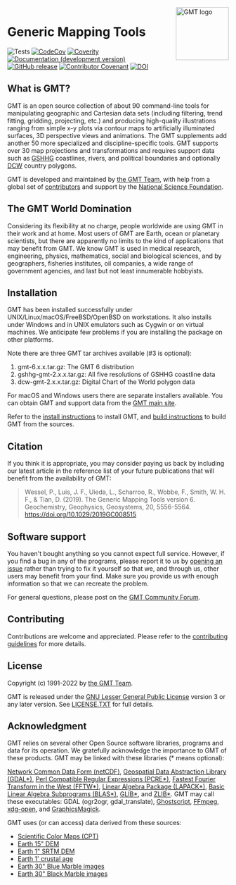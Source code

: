<a href="https://www.generic-mapping-tools.org/">
    <img src="https://www.generic-mapping-tools.org/_static/gmt-logo.png" alt="GMT logo" title="GMT" align="right" height="120" />
</a>

# Generic Mapping Tools

![Tests](https://github.com/GenericMappingTools/gmt/workflows/Tests/badge.svg)
[![CodeCov](https://img.shields.io/codecov/c/github/GenericMappingTools/gmt.svg)](https://codecov.io/gh/GenericMappingTools/gmt/)
[![Coverity](https://scan.coverity.com/projects/7153/badge.svg)](https://scan.coverity.com/projects/gmt)
[![Documentation (development version)](https://img.shields.io/badge/docs-development-green.svg)](http://docs.generic-mapping-tools.org/dev/)
[![GitHub release](https://img.shields.io/github/release/GenericMappingTools/gmt)](https://github.com/GenericMappingTools/gmt/releases)
[![Contributor Covenant](https://img.shields.io/badge/Contributor%20Covenant-2.0-4baaaa.svg)](CODE_OF_CONDUCT.md)
[![DOI](https://zenodo.org/badge/DOI/10.5281/zenodo.5708769.svg)](https://doi.org/10.5281/zenodo.5708769)

## What is GMT?

GMT is an open source collection of about 90 command-line tools for manipulating
geographic and Cartesian data sets (including filtering, trend fitting, gridding,
projecting, etc.) and producing high-quality illustrations ranging from simple x-y
plots via contour maps to artificially illuminated surfaces, 3D perspective
views and animations. The GMT supplements add another 50 more specialized and discipline-specific
tools. GMT supports over 30 map projections and transformations and requires
support data such as [GSHHG](http://www.soest.hawaii.edu/pwessel/gshhg/)
coastlines, rivers, and political boundaries and optionally
[DCW](http://www.soest.hawaii.edu/pwessel/dcw) country polygons.

GMT is developed and maintained by [the GMT Team](https://docs.generic-mapping-tools.org/dev/devdocs/team.html),
with help from a global set of [contributors](THANKS.md)
and support by the [National Science Foundation](http://www.nsf.gov/).

## The GMT World Domination

Considering its flexibility at no charge, people worldwide are using GMT in their
work and at home. Most users of GMT are Earth, ocean or planetary scientists, but
there are apparently no limits to the kind of applications that may benefit from
GMT. We know GMT is used in medical research, engineering, physics, mathematics,
social and biological sciences, and by geographers, fisheries institutes, oil
companies, a wide range of government agencies, and last but not least innumerable
hobbyists.

## Installation

GMT has been installed successfully under UNIX/Linux/macOS/FreeBSD/OpenBSD on workstations. It
also installs under Windows and in UNIX emulators such as Cygwin or on virtual
machines.  We anticipate few problems if you are installing the package on
other platforms.

Note there are three GMT tar archives available (#3 is optional):

1. gmt-6.x.x.tar.gz:          The GMT 6 distribution
2. gshhg-gmt-2.x.x.tar.gz:    All five resolutions of GSHHG coastline data
3. dcw-gmt-2.x.x.tar.gz:      Digital Chart of the World polygon data

For macOS and Windows users there are separate installers available.
You can obtain GMT and support data from the [GMT main site](https://www.generic-mapping-tools.org).

Refer to the [install instructions](INSTALL.md) to install GMT,
and [build instructions](BUILDING.md) to build GMT from the sources.

## Citation

If you think it is appropriate, you may consider paying us back by including
our latest article in the reference list of your future publications that
will benefit from the availability of GMT:

> Wessel, P., Luis, J. F., Uieda, L., Scharroo, R., Wobbe, F., Smith, W. H. F., & Tian, D. (2019).
> The Generic Mapping Tools version 6. Geochemistry, Geophysics, Geosystems, 20, 5556-5564.
> https://doi.org/10.1029/2019GC008515

## Software support

You haven't bought anything so you cannot expect full service.  However, if
you find a bug in any of the programs, please report it to us by
[opening an issue](https://github.com/GenericMappingTools/gmt/issues/)
rather than trying to fix it yourself so that we, and through us,
other users may benefit from your find.  Make sure you
provide us with enough information so that we can recreate the problem.

For general questions, please post on the
[GMT Community Forum](https://forum.generic-mapping-tools.org/).

## Contributing

Contributions are welcome and appreciated. Please refer to the [contributing guidelines](CONTRIBUTING.md) for more details.

## License

Copyright (c) 1991-2022 by [the GMT Team](https://www.generic-mapping-tools.org/team.html).

GMT is released under the
[GNU Lesser General Public License](http://www.gnu.org/licenses/lgpl.html)
version 3 or any later version. See [LICENSE.TXT](LICENSE.TXT) for full details.

## Acknowledgment

GMT relies on several other Open Source software libraries, programs and data for its
operation.  We gratefully acknowledge the importance to GMT of these products.
GMT may be linked with these libraries (* means optional):

[Network Common Data Form (netCDF)](https://www.unidata.ucar.edu/software/netcdf/),
[Geospatial Data Abstraction Library (GDAL*)](https://gdal.org),
[Perl Compatible Regular Expressions (PCRE*)](https://www.pcre.org),
[Fastest Fourier Transform in the West (FFTW*)](http://www.fftw.org),
[Linear Algebra Package (LAPACK*)](http://www.netlib.org/lapack/),
[Basic Linear Algebra Subprograms (BLAS*)](http://www.netlib.org/blas/),
[GLIB*](https://wiki.gnome.org/Projects/GLib), and
[ZLIB*](https://www.zlib.net). GMT may call these executables:
GDAL (ogr2ogr, gdal_translate), [Ghostscript](https://www.ghostscript.com),
[FFmpeg](https://www.ffmpeg.org),
[xdg-open](https://www.freedesktop.org/wiki/Software/xdg-utils/), and
[GraphicsMagick](http://www.graphicsmagick.org).

GMT uses (or can access) data derived from these sources:

- [Scientific Color Maps (CPT)](http://www.fabiocrameri.ch/visualisation.php)
- [Earth 15" DEM](http://dx.doi.org/10.1029/2019EA000658)
- [Earth 1" SRTM DEM](https://lpdaac.usgs.gov/products/srtmgl3v003)
- [Earth 1' crustal age](http://dx.doi.org/10.1029/2020GC009214)
- [Earth 30" Blue Marble images](https://visibleearth.nasa.gov/images/57752/blue-marble-land-surface-shallow-water-and-shaded-topography)
- [Earth 30" Black Marble images](https://earthobservatory.nasa.gov/features/NightLights/page3.php)
